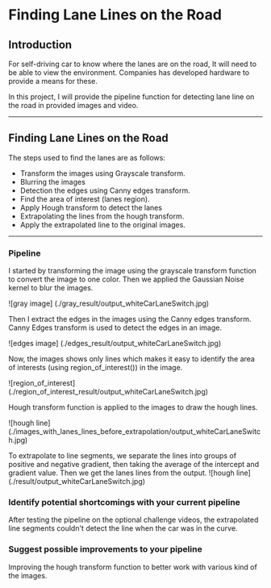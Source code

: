 # **Finding Lane Lines on the Road**

## Introduction

For self-driving car to know where the lanes are on the road, It will need to be able to view the environment. Companies has developed hardware to provide a means for these.

In this project, I will provide the pipeline function for detecting lane line on the road in provided images and video.

---

## **Finding Lane Lines on the Road**

The steps used to find the lanes are as follows:

* Transform the images using Grayscale transform.
* Blurring the images
* Detection the edges using Canny edges transform.
* Find the area of interest (lanes region).
* Apply Hough transform to detect the lanes
* Extrapolating the lines from the hough transform.
* Apply the extrapolated line to the original images.

---

### Pipeline

I started by transforming the image using the grayscale transform function to convert the image to one color. Then we applied the Gaussian Noise kernel to blur the images.

![gray image] (./gray_result/output_whiteCarLaneSwitch.jpg)

Then I extract the edges in the images using the Canny edges transform. Canny Edges transform is used to detect the edges in an image.

![edges image] (./edges_result/output_whiteCarLaneSwitch.jpg)

Now, the images shows only lines which makes it easy to identify the area of interests (using region_of_interest()) in the image.

![region_of_interest] (./region_of_interest_result/output_whiteCarLaneSwitch.jpg)

Hough transform function is applied to the images to draw the hough lines.

![hough line] (./images_with_lanes_lines_before_extrapolation/output_whiteCarLaneSwitch.jpg)

To extrapolate to line segments, we separate the lines into groups of positive and negative gradient, then taking the average of the intercept and gradient value. Then we get the lanes lines from the output.
![hough line] (./result/output_whiteCarLaneSwitch.jpg)

### Identify potential shortcomings with your current pipeline


After testing the pipeline on the optional challenge videos, the extrapolated line segments couldn't detect the line when the car was in the curve.  


### Suggest possible improvements to your pipeline

Improving the hough transform function to better work with various kind of the images.
